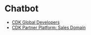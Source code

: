 # Chatbot

* [CDK Global Developers](https://www.cdkglobal.com/en-gb/partners/developers)
* [CDK Partner Platform: Sales Domain](https://portal.online-test.cdkapps.eu/#/)
